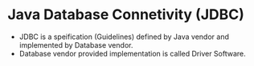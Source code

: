 # Java Database Connetivity (JDBC)
  - JDBC is a speification (Guidelines) defined by Java vendor and implemented by Database vendor.
  - Database vendor provided implementation is called Driver Software.

